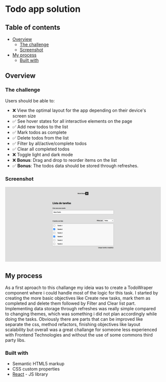 # Todo app solution

## Table of contents

- [Overview](#overview)
  - [The challenge](#the-challenge)
  - [Screenshot](#screenshot)
- [My process](#my-process)
  - [Built with](#built-with)

## Overview

### The challenge

Users should be able to:

- :x: View the optimal layout for the app depending on their device's screen size
- :white_check_mark: See hover states for all interactive elements on the page
- :white_check_mark: Add new todos to the list
- :white_check_mark: Mark todos as complete
- :white_check_mark: Delete todos from the list
- :white_check_mark: Filter by all/active/complete todos
- :white_check_mark: Clear all completed todos
- :x: Toggle light and dark mode
- :x: **Bonus**: Drag and drop to reorder items on the list
- :white_check_mark: **Bonus**: The todos data should be stored through refreshes.

### Screenshot

![](./design/Todo-desktop.png)

## My process

As a first aproach to this challange my ideia was to create a TodoWraper component where i could handle most of the logic for this task.
I started by creating the more basic objectives like Create new tasks, mark them as completed and delete them followed by Filter and Clear list part.
Implementing data storage through refreshes was really simple compared to changing themes, which was something i did not plan accordingly while doing the tasks.
Obviously there are parts that can be improved like separate the css, method refactors, finishing objectives like layout scalability but overall was a great challange for someone less experienced with Frontend Technologies and without the use of some commons third party libs.

### Built with

- Semantic HTML5 markup
- CSS custom properties
- [React](https://reactjs.org/) - JS library


